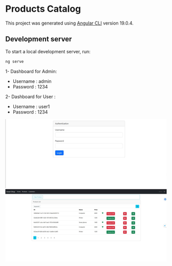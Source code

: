 # Products Catalog 


This project was generated using [Angular CLI](https://github.com/angular/angular-cli) version 19.0.4.

## Development server

To start a local development server, run:

```bash
ng serve
```

1- Dashboard for Admin: 
  - Username : admin
  - Password : 1234
    
2- Dashboard for User :
  - Username : user1
  - Password : 1234
      
![image alt](https://github.com/AliChkhiro/Product_Catalog/blob/5f12eb2715ff412ba3dca2339e5091a504abb255/1-Authentication.jpg)
![image alt](https://github.com/AliChkhiro/Product_Catalog/blob/f9cdc94c9be2d340dd6e7a6a199d55c49da446a0/dashboard%20for%20Admin.jpg)
